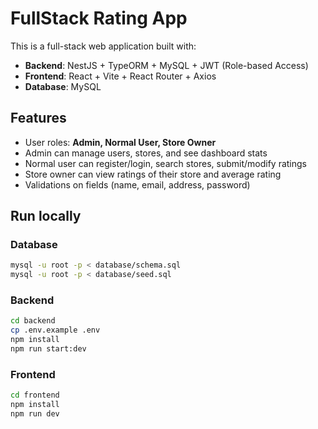 # FullStack Rating App

This is a full-stack web application built with:

- **Backend**: NestJS + TypeORM + MySQL + JWT (Role-based Access)
- **Frontend**: React + Vite + React Router + Axios
- **Database**: MySQL

## Features
- User roles: **Admin, Normal User, Store Owner**
- Admin can manage users, stores, and see dashboard stats
- Normal user can register/login, search stores, submit/modify ratings
- Store owner can view ratings of their store and average rating
- Validations on fields (name, email, address, password)

## Run locally

### Database
```bash
mysql -u root -p < database/schema.sql
mysql -u root -p < database/seed.sql
```

### Backend
```bash
cd backend
cp .env.example .env
npm install
npm run start:dev
```

### Frontend
```bash
cd frontend
npm install
npm run dev
```
